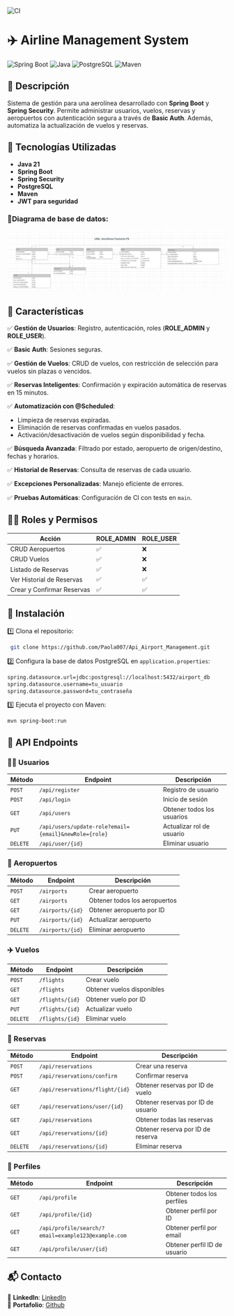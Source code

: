 ![CI](https://github.com/Paola077/Api_Airport_Management/actions/workflows/ci.yml/badge.svg)

# ✈️ Airline Management System

![Spring Boot](https://img.shields.io/badge/Spring_Boot-3.4.1-green?style=for-the-badge&logo=spring) ![Java](https://img.shields.io/badge/Java-21-orange?style=for-the-badge&logo=java) ![PostgreSQL](https://img.shields.io/badge/PostgreSQL-16.2-blue?style=for-the-badge&logo=postgresql) ![Maven](https://img.shields.io/badge/Maven-4.0.0-red?style=for-the-badge&logo=apachemaven)



## 📌 Descripción
Sistema de gestión para una aerolínea desarrollado con **Spring Boot** y **Spring Security**. Permite administrar usuarios, vuelos, reservas y aeropuertos con autenticación segura a través de **Basic Auth**. Además, automatiza la actualización de vuelos y reservas.



## 🚀 Tecnologías Utilizadas
- **Java 21**
- **Spring Boot**
- **Spring Security**
- **PostgreSQL**
- **Maven**
- **JWT para seguridad**



### 🔗**Diagrama de base de datos**: 
![Diagrama UML](utils/DiagramaUML.png)



## 📜 Características
✅ **Gestión de Usuarios**: Registro, autenticación, roles (**ROLE_ADMIN** y **ROLE_USER**).

✅ **Basic Auth**: Sesiones seguras.  

✅ **Gestión de Vuelos**: CRUD de vuelos, con restricción de selección para vuelos sin plazas o vencidos. 

✅ **Reservas Inteligentes**: Confirmación y expiración automática de reservas en 15 minutos.  

✅ **Automatización con @Scheduled**:
- Limpieza de reservas expiradas.
- Eliminación de reservas confirmadas en vuelos pasados.
- Activación/desactivación de vuelos según disponibilidad y fecha.

✅ **Búsqueda Avanzada**: Filtrado por estado, aeropuerto de origen/destino, fechas y horarios.

✅ **Historial de Reservas**: Consulta de reservas de cada usuario.

✅ **Excepciones Personalizadas**: Manejo eficiente de errores.

✅ **Pruebas Automáticas**: Configuración de CI con tests en `main`.



## 👨‍💻 Roles y Permisos
| Acción | ROLE_ADMIN | ROLE_USER |
|--------|-----------|-----------|
| CRUD Aeropuertos | ✅ | ❌ |
| CRUD Vuelos | ✅ | ❌ |
| Listado de Reservas | ✅ | ❌ |
| Ver Historial de Reservas | ✅ | ✅ |
| Crear y Confirmar Reservas | ✅ | ✅ |



## 🔧 Instalación
1️⃣ Clona el repositorio:
```sh
 git clone https://github.com/Paola007/Api_Airport_Management.git
```
2️⃣ Configura la base de datos PostgreSQL en `application.properties`:
```properties
spring.datasource.url=jdbc:postgresql://localhost:5432/airport_db
spring.datasource.username=tu_usuario
spring.datasource.password=tu_contraseña
```
3️⃣ Ejecuta el proyecto con Maven:
```sh
mvn spring-boot:run
```



## 📜 API Endpoints
### 🧑‍💻 Usuarios
| Método | Endpoint | Descripción |
|--------|---------|-------------|
| `POST` | `/api/register` | Registro de usuario |
| `POST` | `/api/login` | Inicio de sesión |
| `GET` | `/api/users` | Obtener todos los usuarios |
| `PUT` | `/api/users/update-role?email={email}&newRole={role}` | Actualizar rol de usuario |
| `DELETE` | `/api/user/{id}` | Eliminar usuario |

### 🏢 Aeropuertos
| Método | Endpoint | Descripción |
|--------|---------|-------------|
| `POST` | `/airports` | Crear aeropuerto |
| `GET` | `/airports` | Obtener todos los aeropuertos |
| `GET` | `/airports/{id}` | Obtener aeropuerto por ID |
| `PUT` | `/airports/{id}` | Actualizar aeropuerto |
| `DELETE` | `/airports/{id}` | Eliminar aeropuerto |

### ✈️ Vuelos
| Método | Endpoint | Descripción |
|--------|---------|-------------|
| `POST` | `/flights` | Crear vuelo |
| `GET` | `/flights` | Obtener vuelos disponibles |
| `GET` | `/flights/{id}` | Obtener vuelo por ID |
| `PUT` | `/flights/{id}` | Actualizar vuelo |
| `DELETE` | `/flights/{id}` | Eliminar vuelo |

### 📝 Reservas
| Método | Endpoint                    | Descripción                        |
|--------|-----------------------------|------------------------------------|
| `POST` | `/api/reservations`         | Crear una reserva                  |
| `POST` | `/api/reservations/confirm`     | Confirmar reserva                  |
| `GET` | `/api/reservations/flight/{id}` | Obtener reservas por ID de vuelo   |
| `GET` | `/api/reservations/user/{id}`   | Obtener reservas por ID de usuario |
| `GET` | `/api/reservations`             | Obtener todas las reservas         |
| `GET` | `/api/reservations/{id}`        | Obtener reserva por ID de reserva  |
| `DELETE` | `/api/reservations/{id}`        | Eliminar reserva                   |

### 📇 Perfiles
| Método   | Endpoint                                            | Descripción                       |
|----------|-----------------------------------------------------|-----------------------------------|
| `GET`    | `/api/profile`                                      | Obtener todos los perfiles        |
| `GET`    | `/api/profile/{id}`                                 | Obtener perfil por ID             |
| `GET`    | `/api/profile/search/?email=example123@example.com` | Obtener perfil por email          |
| `GET`    | `/api/profile/user/{id}`                            | Obtener perfil ID de usuario      |



## 📬 Contacto
🔗 **LinkedIn**: [LinkedIn](https://www.linkedin.com/in/paolaperdomo07/)  
🚀 **Portafolio**: [Github](https://github.com/Paola077)

